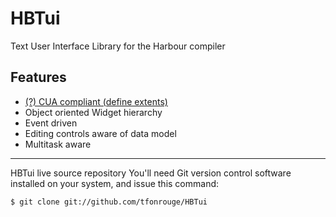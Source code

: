 HBTui
=====

Text User Interface Library for the Harbour compiler

Features
--------

* <a href="http://en.wikipedia.org/wiki/IBM_Common_User_Access#Description"> (?) CUA compliant (define extents)</a>
* Object oriented Widget hierarchy
* Event driven
* Editing controls aware of data model
* Multitask aware
--------
HBTui live source repository
You'll need Git version control software installed on your system, and issue this command:
<pre><code>$ git clone git://github.com/tfonrouge/HBTui</pre></code>
